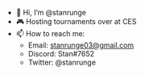 - 👋 Hi, I’m @stanrunge
- 🎮 Hosting tournaments over at CES
- 📫 How to reach me:
  - Email: stanrunge03@gmail.com
  - Discord: Stan#7652
  - Twitter: @stanrunge
